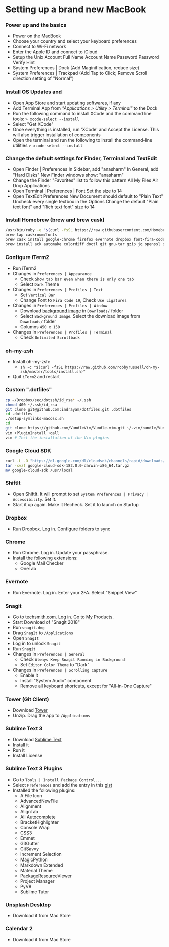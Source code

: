 # Setting up a brand new MacBook

### Power up and the basics
- Power on the MacBook
- Choose your country and select your keyboard preferences
- Connect to Wi-Fi network
- Enter the Apple ID and connect to iCloud
- Setup the Unix Account
    Full Name
    Account Name
    Password
    Password Verify
    Hint
- System Preferences | Dock (Add Maginification, reduce size)
- System Preferences | Trackpad (Add Tap to Click; Remove Scroll direction setting of "Normal")

### Install OS Updates and 
- Open App Store and start updating softwares, if any
- Add Terminal App from *"Applications > Utility > Terminal"* to the Dock
- Run the following command to install XCode and the command line tools:
    `> xcode-select --install`
- Select "Get XCode"
- Once everything is installed, run 'XCode' and Accept the License. This will also trigger installation of components
- Open the terminal and run the following to install the command-line utilities
    `> xcode-select --install`

### Change the default settings for Finder, Terminal and TextEdit
- Open Finder | Preferences
    In Sidebar, add "anasharm"
    In General, add "Hard Disks"
    New Finder windows show: "anasharm"
- Change the Finder "Favorites" list to follow this pattern
    All My Files
    Air Drop
    Applications
- Open Terminal | Preferences | Font
    Set the size to 14
- Open TextEdit Preferences
    New Document should default to "Plain Text"
    Uncheck every single textbox in the Options 
    Change the default "Plain text font" and "Rich text font" size to 14

### Install Homebrew (brew and brew cask)

```bash
/usr/bin/ruby -e "$(curl -fsSL https://raw.githubusercontent.com/Homebrew/install/master/install)"
brew tap caskroom/fonts
brew cask install google-chrome firefox evernote dropbox font-fira-code java osxfuse shiftit iterm2
brew install ack automake colordiff doctl git gnu-tar gzip jq openssl sqlite bash coreutils gnupg htop-osx multitail openssl@1.1 ssh-copy-id tmux xz ansible git-extras httpie neovim go python python3 perl ruby sshfs tree apr bison curl findutils glib pcre readline apr-util diff-so-fancy gawk gmp gradle icu4c vim cloc gdbm gnu-indent grep watch autoconf gettext gnu-sed s3cmd the_silver_searcher wget
```

### Configure iTerm2
- Run iTerm2
- Changes in `Preferences | Appearance`
    + Check `Show tab bar even when there is only one tab`
    + Select `Dark` Theme
- Changes in `Preferences | Profiles | Text`
    + Set `Vertical Bar`
    + Change Font to `Fira Code 19`, Check `Use Ligatures`
- Changes in `Preferences | Profiles | Window`
    + Download [background image](https://s3.amazonaws.com/us-east-1-anand-files/media-files/milkyway-iterm2-background.jpg) in `Downloads/` folder
    + Select `Background Image`. Select the download image from `Downloads/` folder
    + Columns `450 x 150`
- Changes in `Preferences | Profiles | Terminal`
    + Check `Unlimited Scrollback`

### oh-my-zsh
- Install oh-my-zsh:
    + `sh -c "$(curl -fsSL https://raw.github.com/robbyrussell/oh-my-zsh/master/tools/install.sh)"`
- Quit `iTerm2` and restart

### Custom ".dotfiles"

```bash
cp ~/Dropbox/sec/dotssh/id_rsa* ~/.ssh
chmod 400 ~/.ssh/id_rsa
git clone git@github.com:indrayam/dotfiles.git .dotfiles
cd .dotfiles
./setup-symlinks-macosx.sh
cd
git clone https://github.com/VundleVim/Vundle.vim.git ~/.vim/bundle/Vundle.vim
vim +PluginInstall +qall
vim # Test the installation of the Vim plugins
```

### Google Cloud SDK

```bash
curl -L -O "https://dl.google.com/dl/cloudsdk/channels/rapid/downloads/google-cloud-sdk-182.0.0-darwin-x86_64.tar.gz"
tar -xvzf google-cloud-sdk-182.0.0-darwin-x86_64.tar.gz
mv google-cloud-sdk /usr/local
```

### ShiftIt
- Open ShiftIt. It will prompt to set `System Preferences | Privacy | Accessibility`. Set it. 
- Start it up again. Make it Recheck. Set it to launch on Startup

### Dropbox
- Run Dropbox. Log in. Configure folders to sync

### Chrome
- Run Chrome. Log in. Update your passphrase.
- Install the following extensions:
    + Google Mail Checker
    + OneTab

### Evernote
- Run Evernote. Log in. Enter your 2FA. Select "Snippet View"

### Snagit
- Go to [techsmith.com](http://techsmith.com). Log in. Go to My Products. 
- Start Download of "Snagit 2018"
- Run `snagit.dmg`
- Drag `SnagIt` to `/Applications`
- Open `SnagIt`
- Log in to unlock `Snagit`
- Run `Snagit`
- Changes in `Preferences | General`
    + Check `Always Keep Snagit Running in Background`
    + Set `Editor Color Theme` to "Dark"
- Changes in `Preferences | Scrolling Capture`
    + Enable it
    + Install "System Audio" component
    + Remove all keyboard shortcuts, except for "All-in-One Capture"

### Tower (Git Client)
- Download [Tower](http://www.git-tower.com/download)
- Unzip. Drag the app to `/Applications`

### Sublime Text 3
- Download [Sublime Text](https://www.sublimetext.com/)
- Install it
- Run it
- Install License

### Sublime Text 3 Plugins
- Go to `Tools | Install Package Control...`
- Select `Preferences` and add the entry in this [gist](https://gist.github.com/indrayam/b962862ac77a15298a38ad3f7d8a69ad)
- Installed the following plugins:
    + A File Icon
    + AdvancedNewFile
    + Alignment
    + AlignTab
    + All Autocomplete
    + BracketHighlighter
    + Console Wrap
    + CSS3
    + Emmet
    + GitGutter
    + GitSavvy
    + Increment Selection
    + MagicPython
    + Markdown Extended
    + Material Theme
    + PackageResourceViewer
    + Project Manager
    + PyV8
    + Sublime Tutor

### Unsplash Desktop
- Download it from Mac Store

### Calendar 2
- Download it from Mac Store
